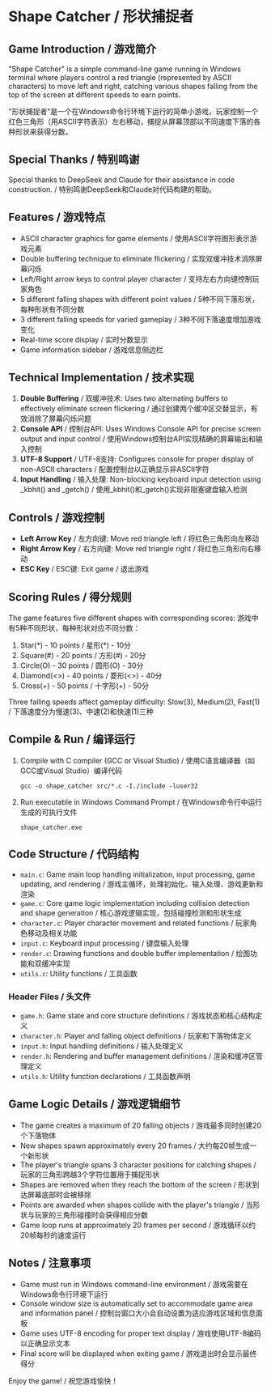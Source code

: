 # Shape Catcher / 形状捕捉者

## Game Introduction / 游戏简介
"Shape Catcher" is a simple command-line game running in Windows terminal where players control a red triangle (represented by ASCII characters) to move left and right, catching various shapes falling from the top of the screen at different speeds to earn points.

"形状捕捉者"是一个在Windows命令行环境下运行的简单小游戏，玩家控制一个红色三角形（用ASCII字符表示）左右移动，捕捉从屏幕顶部以不同速度下落的各种形状来获得分数。

## Special Thanks / 特别鸣谢
Special thanks to DeepSeek and Claude for their assistance in code construction. / 特别鸣谢DeepSeek和Claude对代码构建的帮助。

## Features / 游戏特点
- ASCII character graphics for game elements / 使用ASCII字符图形表示游戏元素
- Double buffering technique to eliminate flickering / 实现双缓冲技术消除屏幕闪烁
- Left/Right arrow keys to control player character / 支持左右方向键控制玩家角色
- 5 different falling shapes with different point values / 5种不同下落形状，每种形状有不同分数
- 3 different falling speeds for varied gameplay / 3种不同下落速度增加游戏变化
- Real-time score display / 实时分数显示
- Game information sidebar / 游戏信息侧边栏

## Technical Implementation / 技术实现
1. **Double Buffering** / 双缓冲技术: Uses two alternating buffers to effectively eliminate screen flickering / 通过创建两个缓冲区交替显示，有效消除了屏幕闪烁问题
2. **Console API** / 控制台API: Uses Windows Console API for precise screen output and input control / 使用Windows控制台API实现精确的屏幕输出和输入控制
3. **UTF-8 Support** / UTF-8支持: Configures console for proper display of non-ASCII characters / 配置控制台以正确显示非ASCII字符
4. **Input Handling** / 输入处理: Non-blocking keyboard input detection using _kbhit() and _getch() / 使用_kbhit()和_getch()实现非阻塞键盘输入检测

## Controls / 游戏控制
- **Left Arrow Key** / 左方向键: Move red triangle left / 将红色三角形向左移动
- **Right Arrow Key** / 右方向键: Move red triangle right / 将红色三角形向右移动
- **ESC Key** / ESC键: Exit game / 退出游戏

## Scoring Rules / 得分规则
The game features five different shapes with corresponding scores:
游戏中有5种不同形状，每种形状对应不同分数：
1. Star(\*) - 10 points / 星形(\*) - 10分
2. Square(#) - 20 points / 方形(#) - 20分
3. Circle(O) - 30 points / 圆形(O) - 30分
4. Diamond(<>) - 40 points / 菱形(<>) - 40分
5. Cross(+) - 50 points / 十字形(+) - 50分

Three falling speeds affect gameplay difficulty: Slow(3), Medium(2), Fast(1) / 下落速度分为慢速(3)、中速(2)和快速(1)三种

## Compile & Run / 编译运行
1. Compile with C compiler (GCC or Visual Studio) / 使用C语言编译器（如GCC或Visual Studio）编译代码
   ```
   gcc -o shape_catcher src/*.c -I./include -luser32
   ```
2. Run executable in Windows Command Prompt / 在Windows命令行中运行生成的可执行文件
   ```
   shape_catcher.exe
   ```

## Code Structure / 代码结构
- `main.c`: Game main loop handling initialization, input processing, game updating, and rendering / 游戏主循环，处理初始化、输入处理、游戏更新和渲染
- `game.c`: Core game logic implementation including collision detection and shape generation / 核心游戏逻辑实现，包括碰撞检测和形状生成
- `character.c`: Player character movement and related functions / 玩家角色移动及相关功能
- `input.c`: Keyboard input processing / 键盘输入处理
- `render.c`: Drawing functions and double buffer implementation / 绘图功能和双缓冲实现
- `utils.c`: Utility functions / 工具函数

### Header Files / 头文件
- `game.h`: Game state and core structure definitions / 游戏状态和核心结构定义
- `character.h`: Player and falling object definitions / 玩家和下落物体定义
- `input.h`: Input handling definitions / 输入处理定义
- `render.h`: Rendering and buffer management definitions / 渲染和缓冲区管理定义
- `utils.h`: Utility function declarations / 工具函数声明

## Game Logic Details / 游戏逻辑细节
- The game creates a maximum of 20 falling objects / 游戏最多同时创建20个下落物体
- New shapes spawn approximately every 20 frames / 大约每20帧生成一个新形状
- The player's triangle spans 3 character positions for catching shapes / 玩家的三角形跨越3个字符位置用于捕捉形状
- Shapes are removed when they reach the bottom of the screen / 形状到达屏幕底部时会被移除
- Points are awarded when shapes collide with the player's triangle / 当形状与玩家的三角形碰撞时会获得相应分数
- Game loop runs at approximately 20 frames per second / 游戏循环以约20帧每秒的速度运行

## Notes / 注意事项
- Game must run in Windows command-line environment / 游戏需要在Windows命令行环境下运行
- Console window size is automatically set to accommodate game area and information panel / 控制台窗口大小会自动设置为适应游戏区域和信息面板
- Game uses UTF-8 encoding for proper text display / 游戏使用UTF-8编码以正确显示文本
- Final score will be displayed when exiting game / 游戏退出时会显示最终得分

Enjoy the game! / 祝您游戏愉快！